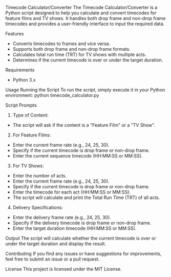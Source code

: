 Timecode Calculator/Converter
The Timecode Calculator/Converter is a Python script designed to help you calculate and convert timecodes for feature films and TV shows. It handles both drop frame and non-drop frame timecodes and provides a user-friendly interface to input the required data.

Features
- Converts timecodes to frames and vice versa.
- Supports both drop frame and non-drop frame formats.
- Calculates total run time (TRT) for TV shows with multiple acts.
- Determines if the current timecode is over or under the target duration.

Requirements
- Python 3.x

Usage
Running the Script
To run the script, simply execute it in your Python environment:
python timecode_calculator.py


Script Prompts

1. Type of Content:

- The script will ask if the content is a "Feature Film" or a "TV Show".

2. For Feature Films:

- Enter the current frame rate (e.g., 24, 25, 30).
- Specify if the current timecode is drop frame or non-drop frame.
- Enter the current sequence timecode (HH:MM:SS or MM:SS).

3. For TV Shows:

- Enter the number of acts.
- Enter the current frame rate (e.g., 24, 25, 30).
- Specify if the current timecode is drop frame or non-drop frame.
- Enter the timecode for each act (HH:MM:SS or MM:SS).
- The script will calculate and print the Total Run Time (TRT) of all acts.

4. Delivery Specifications:

- Enter the delivery frame rate (e.g., 24, 25, 30).
- Specify if the delivery timecode is drop frame or non-drop frame.
- Enter the target duration timecode (HH:MM:SS or MM:SS).

Output
The script will calculate whether the current timecode is over or under the target duration and display the result.


Contributing
If you find any issues or have suggestions for improvements, feel free to submit an issue or a pull request.

License
This project is licensed under the MIT License.

